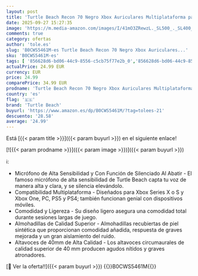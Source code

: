 ```yaml
---
layout: post
title: 'Turtle Beach Recon 70 Negro Xbox Auriculares Multiplataforma para Juegos for Xbox Series X o S  Xbox One  PS5  PS4  PC y Mobile'
date: 2025-09-27 15:27:35
image: 'https://m.media-amazon.com/images/I/41mO3ZRewzL._SL500_._SL400_.jpg'
comments: true
category: ofertas
author: 'tole.es'
slug: 'B0CWS5461M-es Turtle Beach Recon 70 Negro Xbox Auriculares...'
sku: 'B0CWS5461M-es'
tags: [ '856628d6-bd06-44c9-8556-c5cb75f77e2b_0','856628d6-bd06-44c9-8556-c5cb75f77e2b_3701','856628d6-bd06-44c9-8556-c5cb75f77e2b_5701','Accesorios','Accesorios para Xbox Series X y S','Arborist Merchandising Root','Auriculares para Xbox Series X y S','CML-Gaming','Hardware y juegos para Nintendo Switch','Hardware y juegos para PlayStation 4','Hardware y juegos para PlayStation 5','Hardware y juegos para Xbox One','Hardware y juegos para Xbox Series X y S','Juegos y Accesorios para PC','Monitors','Self Service','Special Features Stores','Videojuegos','ps4','ps5','turtle beach','xbox','🇪🇸', ]
actualPrice: 24.99 EUR
currency: EUR
price: 24.99
comparePrice: 34.99 EUR
prodname: 'Turtle Beach Recon 70 Negro Xbox Auriculares Multiplataforma para Juegos for Xbox Series X o S  Xbox One  PS5  PS4  PC y Mobile'
country: 'es'
flag: '🇪🇸'
brand: 'Turtle Beach'
buyurl: 'https://www.amazon.es/dp/B0CWS5461M/?tag=tolees-21'
descuento: '28.58'
average: '24.99'
---
```


Está [{{< param title >}}]({{< param buyurl >}}) en el siguiente enlace!

[![{{< param prodname >}}]({{< param image >}})]({{< param buyurl >}})

ℹ️:

- Micrófono de Alta Sensibilidad y Con Función de Silenciado Al Abatir - El famoso micrófono de alta sensibilidad de Turtle Beach capta tu voz de manera alta y clara, y se silencia elevándolo.
- Compatibilidad Multiplataforma - Diseñados para Xbox Series X o S y Xbox One, PC, PS5 y PS4; también funcionan genial con dispositivos móviles.
- Comodidad y Ligereza - Su diseño ligero asegura una comodidad total durante sesiones largas de juego.
- Almohadillas de Calidad Superior - Almohadillas recubiertas de piel sintética que proporcionan comodidad añadida, respuesta de graves mejorada y un gran aislamiento del ruido.
- Altavoces de 40mm de Alta Calidad - Los altavoces circumaurales de calidad superior de 40 mm producen agudos nítidos y graves atronadores.

[🛒 Ver la oferta!!]({{< param buyurl >}})
{{<world>}}B0CWS5461M{{</world>}}
